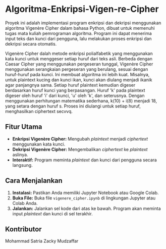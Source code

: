 # Algoritma-Enkripsi-Vigen-re-Cipher
Proyek ini adalah implementasi program enkripsi dan dekripsi menggunakan algoritma Vigenère Cipher dalam bahasa Python, dibuat untuk memenuhi tugas mata kuliah pemrograman algoritma. Program ini dapat menerima input teks dan kunci dari pengguna, lalu melakukan proses enkripsi dan dekripsi secara otomatis.

Vigenère Cipher dalah metode enkripsi polialfabetik yang menggunakan kata kunci
untuk menggeser setiap huruf dari teks asli. Berbeda dengan Caesar Cipher yang menggunakan
pergeseran tunggal, Vigenère Cipher menggunakan serangkaian pergeseran yang berulang,
sesuai dengan huruf-huruf pada kunci. Ini membuat algoritma ini lebih kuat. Misalnya, untuk
plaintext kucing dan kunci ikan, kunci akan diulang menjadi ikanik agar panjangnya sama. Setiap
huruf plaintext kemudian digeser berdasarkan huruf kunci yang berpasangan. Huruf 'k' pada
plaintext digeser oleh huruf 'i' dari kunci, 'u' oleh 'k', dan seterusnya. Dengan menggunakan
perhitungan matematika sederhana, k(10) + i(8) menjadi 18, yang setara dengan huruf s. Proses
ini diulangi untuk setiap huruf, menghasilkan ciphertext secvvq.

## Fitur Utama

-   **Enkripsi Vigenère Cipher:** Mengubah *plaintext* menjadi *ciphertext* menggunakan kata kunci.
-   **Dekripsi Vigenère Cipher:** Mengembalikan *ciphertext* ke *plaintext* aslinya.
-   **Interaktif:** Program meminta *plaintext* dan kunci dari pengguna secara langsung.

## Cara Menjalankan

1.  **Instalasi:** Pastikan Anda memiliki Jupyter Notebook atau Google Colab.
2.  **Buka File:** Buka file `vigenere_cipher.ipynb` di lingkungan Jupyter atau Colab Anda.
3.  **Jalankan:** Jalankan sel kode dari atas ke bawah. Program akan meminta input *plaintext* dan kunci di sel terakhir.

## Kontributor

Mohammad Satria Zacky Mudzaffar

